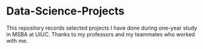 # Data-Science-Projects
This repository records selected projects I have done during one-year study in MSBA at UIUC. Thanks to my professors and my teammates who worked with me.
